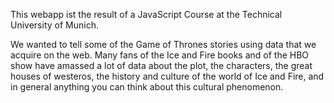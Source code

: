 This webapp ist the result of a JavaScript Course at the Technical University of Munich.

We wanted to tell some of the Game of Thrones stories using data that we acquire on the web. Many fans of the Ice and Fire books and of the HBO show have amassed a lot of data about the plot, the characters, the great houses of westeros, the history and culture of the world of Ice and Fire, and in general anything you can think about this cultural phenomenon.